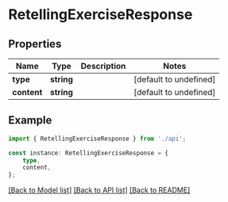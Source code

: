 # RetellingExerciseResponse


## Properties

Name | Type | Description | Notes
------------ | ------------- | ------------- | -------------
**type** | **string** |  | [default to undefined]
**content** | **string** |  | [default to undefined]

## Example

```typescript
import { RetellingExerciseResponse } from './api';

const instance: RetellingExerciseResponse = {
    type,
    content,
};
```

[[Back to Model list]](../README.md#documentation-for-models) [[Back to API list]](../README.md#documentation-for-api-endpoints) [[Back to README]](../README.md)
